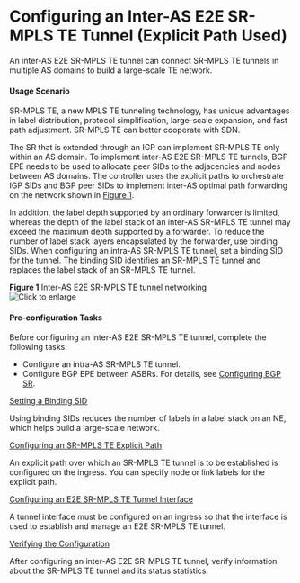 Configuring an Inter-AS E2E SR-MPLS TE Tunnel (Explicit Path Used)
==================================================================

An inter-AS E2E SR-MPLS TE tunnel can connect SR-MPLS TE tunnels in multiple AS domains to build a large-scale TE network.

#### Usage Scenario

SR-MPLS TE, a new MPLS TE tunneling technology, has unique advantages in label distribution, protocol simplification, large-scale expansion, and fast path adjustment. SR-MPLS TE can better cooperate with SDN.

The SR that is extended through an IGP can implement SR-MPLS TE only within an AS domain. To implement inter-AS E2E SR-MPLS TE tunnels, BGP EPE needs to be used to allocate peer SIDs to the adjacencies and nodes between AS domains. The controller uses the explicit paths to orchestrate IGP SIDs and BGP peer SIDs to implement inter-AS optimal path forwarding on the network shown in [Figure 1](#EN-US_TASK_0172368819__fig-dc_vrp_sr_all_cfg_004101).

In addition, the label depth supported by an ordinary forwarder is limited, whereas the depth of the label stack of an inter-AS SR-MPLS TE tunnel may exceed the maximum depth supported by a forwarder. To reduce the number of label stack layers encapsulated by the forwarder, use binding SIDs. When configuring an intra-AS SR-MPLS TE tunnel, set a binding SID for the tunnel. The binding SID identifies an SR-MPLS TE tunnel and replaces the label stack of an SR-MPLS TE tunnel.

**Figure 1** Inter-AS E2E SR-MPLS TE tunnel networking  
![](images/fig-dc_vrp_sr_all_cfg_004101.png "Click to enlarge")

#### Pre-configuration Tasks

Before configuring an inter-AS E2E SR-MPLS TE tunnel, complete the following tasks:

* Configure an intra-AS SR-MPLS TE tunnel.
* Configure BGP EPE between ASBRs. For details, see [Configuring BGP SR](dc_vrp_sr_all_cfg_0033.html).


[Setting a Binding SID](../../../../software/nev8r10_vrpv8r16/user/vrp/dc_vrp_sr_all_cfg_0042.html)

Using binding SIDs reduces the number of labels in a label stack on an NE, which helps build a large-scale network.

[Configuring an SR-MPLS TE Explicit Path](../../../../software/nev8r10_vrpv8r16/user/vrp/dc_vrp_sr_all_cfg_0043.html)

An explicit path over which an SR-MPLS TE tunnel is to be established is configured on the ingress. You can specify node or link labels for the explicit path.

[Configuring an E2E SR-MPLS TE Tunnel Interface](../../../../software/nev8r10_vrpv8r16/user/vrp/dc_vrp_sr_all_cfg_0044.html)

A tunnel interface must be configured on an ingress so that the interface is used to establish and manage an E2E SR-MPLS TE tunnel.

[Verifying the Configuration](../../../../software/nev8r10_vrpv8r16/user/vrp/dc_vrp_sr_all_cfg_0045.html)

After configuring an inter-AS E2E SR-MPLS TE tunnel, verify information about the SR-MPLS TE tunnel and its status statistics.